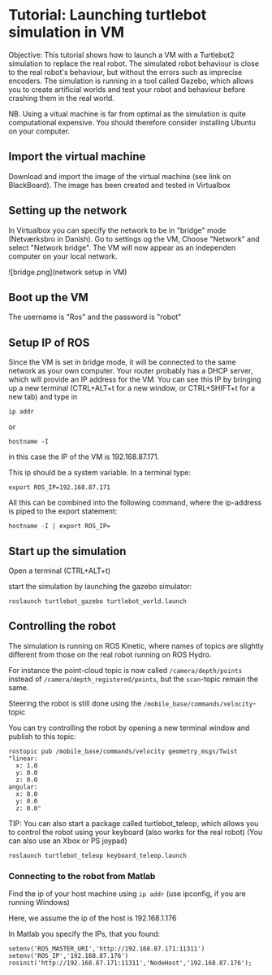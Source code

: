 # Tutorial: Launching turtlebot simulation in VM
Objective: This tutorial shows how to launch a VM with a Turtlebot2 simulation to replace the real robot. The simulated robot behaviour is close to the real robot's behaviour, but without the errors such as imprecise encoders. The simulation is running in a tool called Gazebo, which allows you to create artificial worlds and test your robot and behaviour before crashing them in the real world.

NB. Using a vitual machine is far from optimal as the simulation is quite computational expensive. You should therefore consider installing Ubuntu on your computer. 

## Import the virtual machine
Download and import the image of the virtual machine (see link on BlackBoard). The image has been created and tested in Virtualbox

## Setting up the network
In Virtualbox you can specify the network to be in "bridge" mode (Netværksbro in Danish). Go to settings og the VM, Choose "Network" and select "Network bridge". The VM will now appear as an independen computer on your local network.

![bridge.png](network setup in VM)

## Boot up the VM
The username is "Ros"
and the password is "robot"

## Setup IP of ROS
Since the VM is set in bridge mode, it will be connected to the same network as your own computer. Your router probably has a DHCP server, which will provide an IP address for the VM. You can see this IP by bringing up a new terminal (CTRL+ALT+t for a new window, or CTRL+SHIFT+t for a new tab) and type in 
```
ip addr
```
or 
```
hostname -I
```

in this case the IP of the VM is 192.168.87.171.

This ip should be a system variable. In a terminal type:
```
export ROS_IP=192.168.87.171
```

All this can be combined into the following command, where the ip-address is piped to the export statement:
```
hostname -I | export ROS_IP=
```


## Start up the simulation
Open a terminal (CTRL+ALT+t)

start the simulation by launching the gazebo simulator:
```
roslaunch turtlebot_gazebo turtlebot_world.launch
```

## Controlling the robot

The simulation is running on ROS Kinetic, where names of topics are slightly different from those on the real robot running on ROS Hydro.

For instance the point-cloud topic is now called `/camera/depth/points`  instead of `/camera/depth_registered/points`, but the `scan`-topic remain the same.

Steering the robot is still done using the `/mobile_base/commands/velocity`-topic

You can try controlling the robot by opening a new terminal window and publish to this topic:

```
rostopic pub /mobile_base/commands/velocity geometry_msgs/Twist "linear:
  x: 1.0
  y: 0.0
  z: 0.0
angular:
  x: 0.0
  y: 0.0
  z: 0.0" 
```

TIP: You can also start a package called turtlebot_teleop, which allows you to control the robot using your keyboard (also works for the real robot) (You can also use an Xbox or PS joypad)
```
roslaunch turtlebot_teleop keyboard_teleop.launch
```

### Connecting to the robot from Matlab
Find the ip of your host machine using `ip addr` (use ipconfig, if you are running Windows)

Here, we assume the ip of the host is 192.168.1.176

In Matlab you specify the IPs, that you found:
```
setenv('ROS_MASTER_URI','http://192.168.87.171:11311')
setenv('ROS_IP','192.168.87.176')
rosinit('http://192.168.87.171:11311','NodeHost','192.168.87.176');
```



